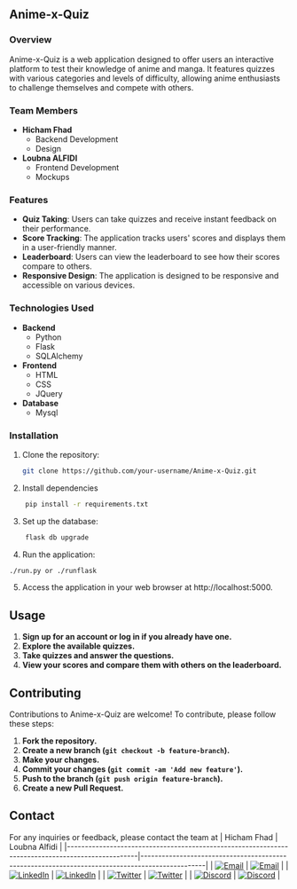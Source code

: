 ## Anime-x-Quiz


### Overview
Anime-x-Quiz is a web application designed to offer users an interactive platform to test their knowledge of anime and manga. It features quizzes with various categories and levels of difficulty, allowing anime enthusiasts to challenge themselves and compete with others.

### Team Members
- **Hicham Fhad**
  - Backend Development
  - Design
- **Loubna ALFIDI**
  - Frontend Development
  - Mockups

### Features
- **Quiz Taking**: Users can take quizzes and receive instant feedback on their performance.
- **Score Tracking**: The application tracks users' scores and displays them in a user-friendly manner.
- **Leaderboard**: Users can view the leaderboard to see how their scores compare to others.
- **Responsive Design**: The application is designed to be responsive and accessible on various devices.

### Technologies Used
- **Backend**
  - Python
  - Flask
  - SQLAlchemy
- **Frontend**
  - HTML
  - CSS
  - JQuery
- **Database**
  - Mysql

### Installation
1. Clone the repository:
   ```bash
   git clone https://github.com/your-username/Anime-x-Quiz.git

2. Install dependencies
```bash
    pip install -r requirements.txt
```
3. Set up the database:

```bash
    flask db upgrade
```
4. Run the application:

```bash
./run.py or ./runflask
```
5. Access the application in your web browser at http://localhost:5000.

## Usage

1. **Sign up for an account or log in if you already have one.**
2. **Explore the available quizzes.**
3. **Take quizzes and answer the questions.**
4. **View your scores and compare them with others on the leaderboard.**

## Contributing

Contributions to Anime-x-Quiz are welcome! To contribute, please follow these steps:

1. **Fork the repository.**
2. **Create a new branch (`git checkout -b feature-branch`).**
3. **Make your changes.**
4. **Commit your changes (`git commit -am 'Add new feature'`).**
5. **Push to the branch (`git push origin feature-branch`).**
6. **Create a new Pull Request.**


## Contact

For any inquiries or feedback, please contact the team at 
| Hicham Fhad                                                                                      | Loubna Alfidi                                                                                  |
|--------------------------------------------------------------------------------------------------|------------------------------------------------------------------------------------------------|
| [![Email](https://img.shields.io/badge/Email-%40me-red?style=flat&logo=gmail)](mailto:imalxvssteve2020@gmail.com) | [![Email](https://img.shields.io/badge/Email-%40me-red?style=flat&logo=gmail)](mailto:loubna.alfidi@gmail.com) |
| [![LinkedIn](https://img.shields.io/badge/LinkedIn-Profile-blue?style=flat&logo=linkedin)](https://www.linkedin.com/in/hicham-fhad-7b9070263/) | [![LinkedIn](https://img.shields.io/badge/LinkedIn-Profile-blue?style=flat&logo=linkedin)](https://www.linkedin.com/in/loubna-alfidi-94a092219) |
| [![Twitter](https://img.shields.io/badge/Twitter-Profile-lightblue?style=flat&logo=twitter)](https://twitter.com/D_Hicham2k)       | [![Twitter](https://img.shields.io/badge/Twitter-Profile-lightblue?style=flat&logo=twitter)](https://twitter.com/loubna_alfidi) |
| [![Discord](https://img.shields.io/badge/Discord-luffy.py-blueviolet?style=flat&logo=discord)](https://discord.com/users/luffy.py)     | [![Discord](https://img.shields.io/badge/Discord-loubna_07-blueviolet?style=flat&logo=discord)](https://discord.com/users/loubna_07) |